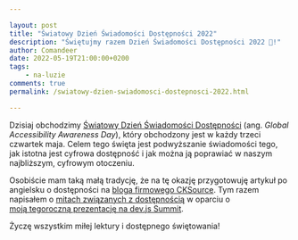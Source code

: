 ```yaml
---

layout: post
title: "Światowy Dzień Świadomości Dostępności 2022"
description: "Świętujmy razem Dzień Świadomości Dostępności 2022 🎉!"
author: Comandeer
date: 2022-05-19T21:00:00+0200
tags:
    - na-luzie
comments: true
permalink: /swiatowy-dzien-swiadomosci-dostepnosci-2022.html

---
```


Dzisiaj obchodzimy [Światowy Dzień Świadomości Dostępności](https://accessibility.day/about/) (ang. <i lang="en">Global Accessibility Awareness Day</i>), który obchodzony jest w każdy trzeci czwartek maja. Celem tego święta jest podwyższanie świadomości tego, jak istotna jest cyfrowa dostępność i jak można ją poprawiać w naszym najbliższym, cyfrowym otoczeniu.

Osobiście mam taką małą tradycję, że na tę okazję przygotowuję artykuł po angielsku o dostępności na [bloga firmowego CKSource](https://ckeditor.com/blog). Tym razem napisałem o [mitach związanych z dostępnością](https://ckeditor.com/blog/accessibility-myths/) w oparciu o [moją tegoroczną prezentację na dev.js Summit](https://blog.comandeer.pl/devjs-summit-2022-slajdy.html).

Życzę wszystkim miłej lektury i dostępnego świętowania!
